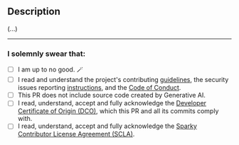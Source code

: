 ## Description
<!--- Provide a general summary of your change in the PR title above. -->
<!--- Please fill out this form, failure to do so may result in the PR being automatically closed. -->
<!--- Describe your change in detail here. -->

(...)

---

### I solemnly swear that:
<!--- Go over all the following points, and put an `X` in all the boxes that apply; e.g.: [X] -->

- [ ] I am up to no good. 🪄
- [ ] I read and understand the project's contributing [guidelines](CONTRIBUTING.org), the security issues reporting [instructions](../SECURITY.md), and the [Code of Conduct](../CODE_OF_CONDUCT.md).
- [ ] This PR does not include source code created by Generative AI.
- [ ] I read, understand, accept and fully acknowledge the [Developer Certificate of Origin (DCO)](https://developercertificate.org), which this PR and all its commits comply with.
- [ ] I read, understand, accept and fully acknowledge the [Sparky Contributor License Agreement (SCLA)](https://gist.github.com/iWas-Coder/d75ad634d2c00d02785273ddf5c25a70).
